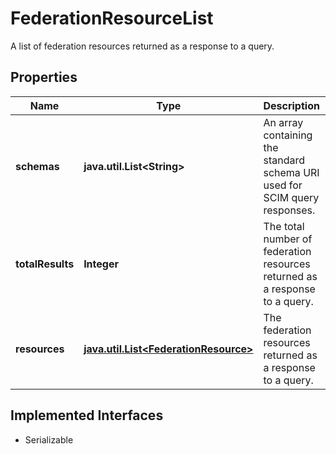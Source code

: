 

# FederationResourceList

A list of federation resources returned as a response to a query.

## Properties

Name | Type | Description | Notes
------------ | ------------- | ------------- | -------------
**schemas** | **java.util.List&lt;String&gt;** | An array containing the standard schema URI used for SCIM query responses. |  [optional]
**totalResults** | **Integer** | The total number of federation resources returned as a response to a query. |  [optional]
**resources** | [**java.util.List&lt;FederationResource&gt;**](FederationResource.md) | The federation resources returned as a response to a query. |  [optional]


## Implemented Interfaces

* Serializable


